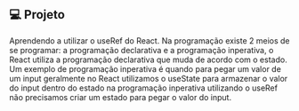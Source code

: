 ## 💻 Projeto

Aprendendo a utilizar o useRef do React. Na programação existe 2 meios de se programar: a programação declarativa e a programação inperativa, o React utiliza a programação declarativa que muda de acordo com o estado.
Um exemplo de programação inperativa é quando para pegar um valor de um input geralmente no React utilizamos o useState para armazenar o valor do input dentro do estado na programação inperativa utilizando o useRef não precisamos criar um estado para pegar o valor do input.

